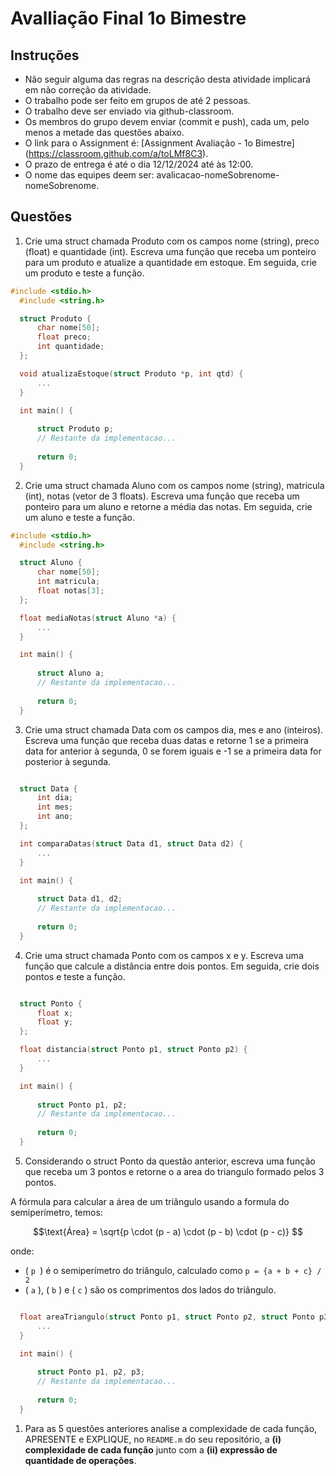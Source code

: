 # Avalliação Final 1o Bimestre

## Instruções

- Não seguir alguma das regras na descrição desta atividade implicará em não correção da atividade.
- O trabalho pode ser feito em grupos de até 2 pessoas.
- O trabalho deve ser enviado via github-classroom.
- Os membros do grupo devem enviar (commit e push), cada um, pelo menos a metade das questões abaixo.
- O link para o Assignment é: [Assignment Avaliação - 1o Bimestre] (https://classroom.github.com/a/toLMf8C3).
- O prazo de entrega é até o dia 12/12/2024 até às 12:00.
- O nome das equipes deem ser: avalicacao-nomeSobrenome-nomeSobrenome.

## Questões

1. Crie uma struct chamada Produto com os campos nome (string), preco (float) e quantidade
(int). Escreva uma função que receba um ponteiro para um produto e atualize a quantidade em
estoque. Em seguida, crie um produto e teste a função.

```c
#include <stdio.h>
  #include <string.h>

  struct Produto {
      char nome[50];
      float preco;
      int quantidade;
  };

  void atualizaEstoque(struct Produto *p, int qtd) {
      ...
  }

  int main() {
      
      struct Produto p;
      // Restante da implementacao...
  
      return 0;
  }
```

2. Crie uma struct chamada Aluno com os campos nome (string), matricula (int), notas (vetor de 3 floats). Escreva uma função que receba um ponteiro para um aluno e retorne a média das notas. Em seguida, crie um aluno e teste a função.

```c
#include <stdio.h>
  #include <string.h>

  struct Aluno {
      char nome[50];
      int matricula;
      float notas[3];
  };

  float mediaNotas(struct Aluno *a) {
      ...
  }

  int main() {
      
      struct Aluno a;
      // Restante da implementacao...
  
      return 0;
  }
```

3. Crie uma struct chamada Data com os campos dia, mes e ano (inteiros). Escreva uma função que receba duas datas e retorne 1 se a primeira data for anterior à segunda, 0 se forem iguais e -1 se a primeira data for posterior à segunda.

```c

  struct Data {
      int dia;
      int mes;
      int ano;
  };

  int comparaDatas(struct Data d1, struct Data d2) {
      ...
  }

  int main() {
      
      struct Data d1, d2;
      // Restante da implementacao...
  
      return 0;
  }
```

4. Crie uma struct chamada Ponto com os campos x e y. Escreva uma função que calcule a distância entre dois pontos. Em seguida, crie dois pontos e teste a função.

```c

  struct Ponto {
      float x;
      float y;
  };

  float distancia(struct Ponto p1, struct Ponto p2) {
      ...
  }

  int main() {
      
      struct Ponto p1, p2;
      // Restante da implementacao...
  
      return 0;
  }
```

5. Considerando o struct Ponto da questão anterior, escreva uma função que receba um 3 pontos e retorne o a area do triangulo formado pelos 3 pontos.

A fórmula para calcular a área de um triângulo usando a formula do semiperímetro, temos:

```math
\text{Área} = \sqrt{p \cdot (p - a) \cdot (p - b) \cdot (p - c)} 
```

onde:
- \( `p `\) é o semiperímetro do triângulo, calculado como `p = {a + b + c} / 2`
- \( `a` \), \( `b` \) e \( `c` \) são os comprimentos dos lados do triângulo.
 


```c

  float areaTriangulo(struct Ponto p1, struct Ponto p2, struct Ponto p3) {
      ...
  }

  int main() {
      
      struct Ponto p1, p2, p3;
      // Restante da implementacao...
  
      return 0;
  }
```

1. Para as 5 questões anteriores analise a complexidade de cada função, APRESENTE e EXPLIQUE, no `README.m` do seu repositório, a **(i) complexidade de cada função** junto com a **(ii) expressão de quantidade de operações**.